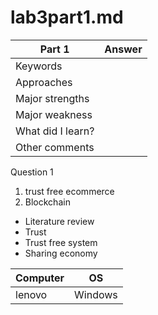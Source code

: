 # lab3part1.md
| Part 1 | Answer |
| ------ | ------ |
|Keywords||
|Approaches||
|Major strengths|| 
|Major weakness|| 
|What did I learn?|| 
|Other comments |


Question 1
1. trust free ecommerce 
2. Blockchain


+ Literature review
+ Trust
+ Trust free system
+ Sharing economy




| Computer | OS          |
| -------- | ----------- |
| lenovo   | Windows     |




